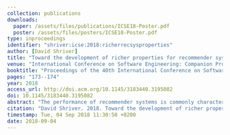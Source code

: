 ```yaml
---
collection: publications
downloads:
  paper: /assets/files/publications/ICSE18-Poster.pdf
  poster: /assets/files/posters/ICSE18-Poster.pdf
type: inproceedings
identifier: "shriver:icse:2018:richerrecsysproperties"
author: [David Shriver]
title: "Toward the development of richer properties for recommender systems"
venue: "International Conference on Software Engineering: Companion Proceedings"
booktitle: "Proceedings of the 40th International Conference on Software Engineering: Companion Proceedings, {ICSE} 2018, Gothenburg, Sweden, May 27 - June 03, 2018"
pages: "173--174"
year: 2018
access_url: http://doi.acm.org/10.1145/3183440.3195082
doi: 10.1145/3183440.3195082
abstract: "The performance of recommender systems is commonly characterized by metrics such as precision and recall. However, these metrics can only provide a coarse characterization of the system, as they offer limited intuition and insights on potential system anomalies, and may fail to provide a developer with an understanding of the strengths and weaknesses of a recommendation algorithm. In this work, we start to describe a model of recommender systems that defines a space of properties. We begin exploring this space by defining templates that relate to the properties of coverage and diversity, and we demonstrate how instantiated characteristics offer complementary insights to precision and recall."
citation: "David Shriver. 2018. Toward the development of richer properties for recommender systems. In <i>Proceedings of the 40th International Conference on Software Engineering: Companion Proceedings, ICSE 2018, Gothenburg, Sweden, May 27 - June 03, 2018</i>. 173-174. http://doi.acm.org/10.1145/3183440.3195082"
timestamp: Tue, 04 Sep 2018 11:30:50 +0200
date: 2018-09-04
---
```

